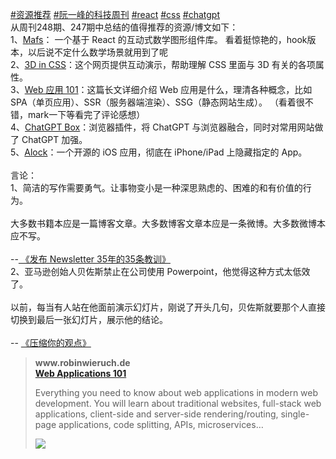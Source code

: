 <p><a href="https://t.me/cosine_front_end/123?q=%23%E8%B5%84%E6%BA%90%E6%8E%A8%E8%8D%90">#资源推荐</a> <a href="https://t.me/cosine_front_end/123?q=%23%E9%98%AE%E4%B8%80%E5%B3%B0%E7%9A%84%E7%A7%91%E6%8A%80%E5%91%A8%E5%88%8A">#阮一峰的科技周刊</a>  <a href="https://t.me/cosine_front_end/123?q=%23react">#react</a> <a href="https://t.me/cosine_front_end/123?q=%23css">#css</a> <a href="https://t.me/cosine_front_end/123?q=%23chatgpt">#chatgpt</a><br>从周刊248期、247期中总结的值得推荐的资源/博文如下：<br>1、<a href="https://mafs.dev/" target="_blank" rel="noopener" onclick="return confirm('Open this link?\n\n'+this.href);">Mafs</a>： 一个基于 React 的互动式数学图形组件库。  <tg-spoiler>看着挺惊艳的，hook版本，以后说不定什么数学场景就用到了呢</tg-spoiler><br>2、<a href="https://garden.bradwoods.io/notes/css/3d" target="_blank" rel="noopener" onclick="return confirm('Open this link?\n\n'+this.href);">3D in CSS</a>：这个网页提供互动演示，帮助理解 CSS 里面与 3D 有关的各项属性。<br>3、<a href="https://www.robinwieruch.de/web-applications/" target="_blank" rel="noopener" onclick="return confirm('Open this link?\n\n'+this.href);">Web 应用 101</a>：这篇长文详细介绍 Web 应用是什么，理清各种概念，比如 SPA（单页应用）、SSR（服务器端渲染）、SSG（静态网站生成）。 <tg-spoiler>（看着很不错，mark一下等看完了评论感想）</tg-spoiler><br>4、<a href="https://github.com/josStorer/chatGPTBox" target="_blank" rel="noopener" onclick="return confirm('Open this link?\n\n'+this.href);">ChatGPT Box</a>：浏览器插件，将 ChatGPT 与浏览器融合，同时对常用网站做了 ChatGPT 加强。<br>5、<a href="https://github.com/luoxuhai/Alock" target="_blank" rel="noopener" onclick="return confirm('Open this link?\n\n'+this.href);">Alock</a>：一个开源的 iOS 应用，彻底在 iPhone/iPad 上隐藏指定的 App。<br><br>言论：<br>1、简洁的写作需要勇气。让事物变小是一种深思熟虑的、困难的和有价值的行为。<br><br>大多数书籍本应是一篇博客文章。大多数博客文章本应是一条微博。大多数微博本应不写。<br><br>--<a href="https://www.cjchilvers.com/blog/35-lessons-from-35-years-of-newsletter-publishing/" target="_blank" rel="noopener" onclick="return confirm('Open this link?\n\n'+this.href);"> 《发布 Newsletter 35年的35条教训》</a><br>2、亚马逊创始人贝佐斯禁止在公司使用 Powerpoint，他觉得这种方式太低效了。<br><br>以前，每当有人站在他面前演示幻灯片，刚说了开头几句，贝佐斯就要那个人直接切换到最后一张幻灯片，展示他的结论。<br><br>-- <a href="https://www.eugenewei.com/blog/2017/5/11/jpeg-your-ideas" target="_blank" rel="noopener" onclick="return confirm('Open this link?\n\n'+this.href);">《压缩你的观点》</a></p><blockquote><b>www.robinwieruch.de</b><br><b><a href="https://www.robinwieruch.de/web-applications/">Web Applications 101</a></b><br><p>Everything you need to know about web applications in modern web development. You will learn about traditional websites, full-stack web applications, client-side and server-side rendering/routing, single-page applications, code splitting, APIs, microservices…</p><img src="ipfs://bafkreigvhfec3qlcmdp3s7r6qfeeeexfi64tk52s54uvxv3maqsrr3x7cy" referrerpolicy="no-referrer"></blockquote>